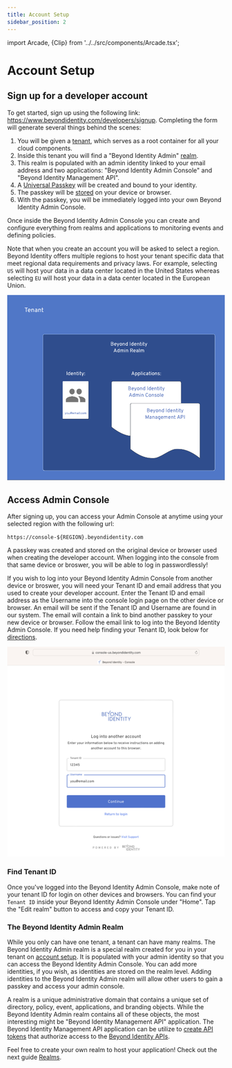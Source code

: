 ```yaml
---
title: Account Setup
sidebar_position: 2
---
```


import Arcade, {Clip} from '../../src/components/Arcade.tsx';

# Account Setup

## Sign up for a developer account

To get started, sign up using the following link: https://www.beyondidentity.com/developers/signup. Completing the form will generate several things behind the scenes:

1. You will be given a [tenant](../platform-overview/architecture), which serves as a root container for all your cloud components.
2. Inside this tenant you will find a "Beyond Identity Admin" [realm](../platform-overview/architecture).
3. This realm is populated with an admin identity linked to your email address and two applications: "Beyond Identity Admin Console" and "Beyond Identity Management API".
4. A [Universal Passkey](../platform-overview/passkeys-and-devices/what-are-passkeys.md) will be created and bound to your identity.
5. The passkey will be [stored](../platform-overview/passkeys-and-devices/how-are-keys-stored.md) on your device or browser.
6. With the passkey, you will be immediately logged into your own Beyond Identity Admin Console.

Once inside the Beyond Identity Admin Console you can create and configure everything from realms and applications to monitoring events and defining policies.

Note that when you create an account you will be asked to select a region. Beyond Identity offers multiple regions to host your tenant specific data that meet regional data requirements and privacy laws. For example, selecting `US` will host your data in a data center located in the United States whereas selecting `EU` will host your data in a data center located in the European Union.

![Admin Setup Diagram](./screenshots/account-setup-diagram.png)

## Access Admin Console

After signing up, you can access your Admin Console at anytime using your selected region with the following url:

```
https://console-${REGION}.beyondidentity.com
```

A passkey was created and stored on the original device or browser used when creating the developer account. When logging into the console from that same device or broswer, you will be able to log in passwordlessly!

If you wish to log into your Beyond Identity Admin Console from another device or broswer, you will need your Tenant ID and email address that you used to create your developer account. Enter the Tenant ID and email address as the Username into the console login page on the other device or browser. An email will be sent if the Tenant ID and Username are found in our system. The email will contain a link to bind another passkey to your new device or browser. Follow the email link to log into the Beyond Identity Admin Console. If you need help finding your Tenant ID, look below for [directions](#find-tenant-id).

![Admin Console Login](./screenshots/account-setup-console-login.png)

### Find Tenant ID

Once you've logged into the Beyond Identity Admin Console, make note of your tenant ID for login on other devices and browsers. You can find your `Tenant ID` inside your Beyond Identity Admin Console under "Home". Tap the "Edit realm" button to access and copy your Tenant ID.

<Arcade clip={Clip.FindTenantID} />

### The Beyond Identity Admin Realm

While you only can have one tenant, a tenant can have many realms. The Beyond Identity Admin realm is a special realm created for you in your tenant on [account setup](#sign-up-for-a-developer-account). It is populated with your admin identity so that you can access the Beyond Identity Admin Console. You can add more identities, if you wish, as identities are stored on the realm level. Adding identities to the Beyond Identity Admin realm will allow other users to gain a passkey and access your admin console.

A realm is a unique administrative domain that contains a unique set of directory, policy, event, applications, and branding objects. While the Beyond Identity Admin realm contains all of these objects, the most interesting might be "Beyond Identity Management API" application. The Beyond Identity Management API application can be utilize to [create API tokens](./api-token.md) that authorize access to the [Beyond Identity APIs](../../../../api/v1/).

Feel free to create your own realm to host your application! Check out the next guide [Realms](realms.md).
